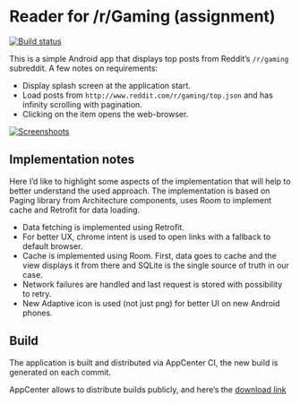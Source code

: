 # Reader for /r/Gaming (assignment)
[![Build status](https://build.appcenter.ms/v0.1/apps/9cb2ee29-1a97-4ccd-9193-a3e722ce5293/branches/master/badge)](https://appcenter.ms)
 
This is a simple Android app that displays top posts from Reddit’s `/r/gaming` subreddit. A few notes on requirements:
- Display splash screen at the application start.
- Load posts from `http://www.reddit.com/r/gaming/top.json` and has infinity scrolling with pagination.
- Clicking on the item opens the web-browser.

[![Screenshoots](https://i.imgur.com/QGPcz3X.png)](https://github.com/olyarisu/reddit-app)

## Implementation notes
Here I’d like to highlight some aspects of the implementation that will help to better understand the used approach. The implementation is based on Paging library from Architecture components, uses Room to implement cache and Retrofit for data loading.

- Data fetching is implemented using Retrofit.
- For better UX, chrome intent is used to open links with a fallback to default browser.
- Cache is implemented using Room. First, data goes to cache and the view displays it from there and SQLite is the single source of truth in our case.
- Network failures are handled and last request is stored with possibility to retry.
- New Adaptive icon is used (not just png) for better UI on new Android phones.

## Build
The application is built and distributed via AppCenter CI, the new build is generated on each commit.

AppCenter allows to distribute builds publicly, and here’s the [download link](https://install.appcenter.ms/users/haikova/apps/reddit-gaming/distribution_groups/public%20distribution)
